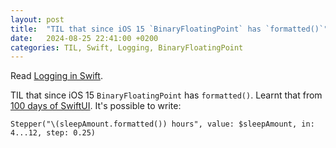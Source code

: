 ```yaml
---
layout: post
title:  "TIL that since iOS 15 `BinaryFloatingPoint` has `formatted()`"
date:   2024-08-25 22:41:00 +0200
categories: TIL, Swift, Logging, BinaryFloatingPoint
---
```

Read [Logging in Swift](https://swiftwithmajid.com/2022/04/06/logging-in-swift/).

TIL that since iOS 15 `BinaryFloatingPoint` has `formatted()`. Learnt that from [100 days of SwiftUI](https://www.hackingwithswift.com/books/ios-swiftui/entering-numbers-with-stepper). It's possible to write:

```
Stepper("\(sleepAmount.formatted()) hours", value: $sleepAmount, in: 4...12, step: 0.25)
```

